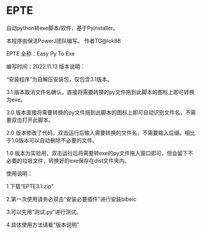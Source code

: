 # EPTE
自动python转exe脚本/软件，基于Pyinstaller。

本程序由保洁PowerJ团队编写。
作者TG@lck88

EPTE 全称：Easy Py To Exe

编写时间：2022.11.13
版本说明：

“安装程序”为自解压安装包，仅包含3.1版本。

3.1 版本取消文件名确认，直接将需要转换的py文件拖到此脚本的图标上即可转换为exe。

3.0 版本直接将需要转换的py文件拖到此脚本的图标上即可自动识别文件名，不需要双击打开此脚本。

2.0 版本修改了代码，双击运行后输入需要转换的文件名，不需要输入后缀。相比于1.0版本可以自动删除不必要的文件。

1.0 版本为实验用，双击运行后将需要转exe的py文件拖入窗口即可，但会留下不必要的垃圾文件，转换好的exe保存在dist文件夹内。

使用说明：

1.下载“EPTE3.1.zip”

2.第一次使用请务必双击“安装必要插件”进行安装bibeic

3.可以先用“测试.py”进行测试。

4.具体使用方法请看“版本说明”
